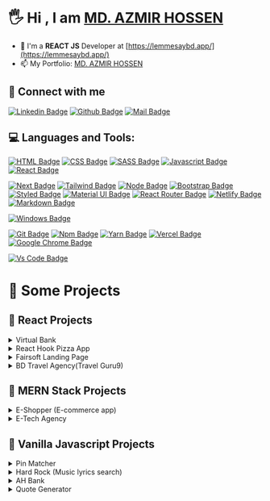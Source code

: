 # 🖐 Hi , I am [MD. AZMIR HOSSEN](https://azmir-portfolio.netlify.app/)


<!-- ### Here are some ideas about me -->
- 🌱 I'm a **REACT JS** Developer at [https://lemmesaybd.app/](https://lemmesaybd.app/)
- 📫 My Portfolio: [MD. AZMIR HOSSEN](https://azmir-portfolio.netlify.app/)



## 🚀 Connect with me

[![Linkedin Badge](https://img.shields.io/badge/LinkedIn-0077B5?style=for-the-badge&logo=linkedin&logoColor=white)](https://www.linkedin.com/in/ah-naeem/)
[![Github Badge](https://img.shields.io/badge/GitHub-100000?style=for-the-badge&logo=github&logoColor=white)](https://github.com/azmir849)
[![Mail Badge](https://img.shields.io/badge/Gmail-D14836?style=for-the-badge&logo=gmail&logoColor=white)](mailto:m.azmir.cse@gmail.com
)




## 💻 Languages and Tools:


[![HTML Badge](https://img.shields.io/badge/HTML5-E34F26?style=for-the-badge&logo=html5&logoColor=white)](https://github.com/azmir849)
[![CSS Badge](https://img.shields.io/badge/CSS3-1572B6?style=for-the-badge&logo=css3&logoColor=white)](https://github.com/azmir849)
[![SASS Badge](https://img.shields.io/badge/Sass-CC6699?style=for-the-badge&logo=sass&logoColor=white)](https://github.com/azmir849)
[![Javascript Badge](https://img.shields.io/badge/JavaScript-F7DF1E?style=for-the-badge&logo=javascript&logoColor=black)](https://github.com/azmir849)
[![React Badge](https://img.shields.io/badge/React-20232A?style=for-the-badge&logo=react&logoColor=61DAFB)](https://github.com/azmir849)
<!-- [![Typescript Badge](https://img.shields.io/badge/typeScript-0078D6?style=for-the-badge&logo=typeScript&logoColor=white)](https://github.com/azmir849) -->

[![Next Badge](https://img.shields.io/badge/NextJS-000?style=for-the-badge&logo=nextjs&logoColor=61DAFB)](https://github.com/azmir849)
[![Tailwind Badge](https://img.shields.io/badge/Tailwind_CSS-38B2AC?style=for-the-badge&logo=tailwind-css&logoColor=white)](https://github.com/azmir849)
[![Node Badge](https://img.shields.io/badge/Node.js-43853D?style=for-the-badge&logo=node.js&logoColor=white)](https://github.com/azmir849)
[![Bootstrap Badge](https://img.shields.io/badge/Bootstrap-563D7C?style=for-the-badge&logo=bootstrap&logoColor=white)](https://github.com/azmir849)
[![Styled Badge](https://img.shields.io/badge/styled--components-DB7093?style=for-the-badge&logo=styled-components&logoColor=white)](https://github.com/azmir849)
[![Material UI Badge](https://img.shields.io/badge/Material--UI-0081CB?style=for-the-badge&logo=material-ui&logoColor=white)](https://github.com/azmir849)
[![React Router Badge](https://img.shields.io/badge/React_Router-CA4245?style=for-the-badge&logo=react-router&logoColor=white)](https://github.com/azmir849)
[![Netlify Badge](https://img.shields.io/badge/Netlify-00C7B7?style=for-the-badge&logo=netlify&logoColor=white)](https://github.com/azmir849)
[![Markdown Badge](https://img.shields.io/badge/Markdown-000000?style=for-the-badge&logo=markdown&logoColor=white)](https://github.com/azmir849)
<!-- [![Python Badge](https://img.shields.io/badge/Python-14354C?style=for-the-badge&logo=python&logoColor=white)](https://github.com/azmir849) -->
[![Windows Badge](https://img.shields.io/badge/Windows-0078D6?style=for-the-badge&logo=windows&logoColor=white)](https://github.com/azmir849)
<!-- [![Ubuntu Badge](https://img.shields.io/badge/Ubuntu-E95420?style=for-the-badge&logo=ubuntu&logoColor=white)](https://github.com/azmir849) -->
<!-- [![Bitbucket Badge](https://img.shields.io/badge/Bitbucket-330F63?style=for-the-badge&logo=bitbucket&logoColor=white)](https://github.com/azmir849) -->
[![Git Badge](https://img.shields.io/badge/git-f34f29?style=for-the-badge&logo=git&logoColor=white)](https://github.com/azmir849)
[![Npm Badge](https://img.shields.io/badge/npm-d7141a?style=for-the-badge&logo=npm&logoColor=white)](https://github.com/azmir849)
[![Yarn Badge](https://img.shields.io/badge/yarn-0078D6?style=for-the-badge&logo=yarn&logoColor=white)](https://github.com/azmir849)
[![Vercel Badge](https://img.shields.io/badge/vercel-000?style=for-the-badge&logo=vercel&logoColor=white)](https://github.com/azmir849)
[![Google Chrome Badge](https://img.shields.io/badge/google_chrome-556532?style=for-the-badge&logo=googlechrome&logoColor=white)](https://github.com/azmir849)
<!-- [![Notion Badge](https://img.shields.io/badge/notion-000?style=for-the-badge&logo=notion&logoColor=white)](https://github.com/azmir849) -->
[![Vs Code Badge](https://img.shields.io/badge/Visual_Studio_Code-0078D6?style=for-the-badge&logo=visualstudiocode&logoColor=white)](https://github.com/azmir849)



<!-- ![GitHub stats](https://github-readme-stats.vercel.app/api?username=azmir849&show_icons=true&theme=dark) -->

# 🚀 Some Projects

## 📢 React Projects
<details>
<summary>Virtual Bank</summary>

1. Live Demo   : https://ah-virtual-bank.vercel.app/
2. Technology  : ReactJS,React style components,Responsive,Smooth scroll
3. Github Repo : https://github.com/azmir849/ah-virtual-bank
![ss](https://github.com/azmir849/ah-virtual-bank/blob/master/src/images/virtual%20bank%20home.png?raw=true)
</details>

<details>
<summary>React Hook Pizza App</summary>

1. Live Demo   : https://react-hook-pizza-app-azmir.vercel.app/
2. Technology  : ReactJS,React style components,Responsive
3. Github Repo : https://github.com/azmir849/React-hook-pizza-app
![ss](https://github.com/azmir849/React-hook-pizza-app/blob/master/src/images/react-hook-pizza-app.png?raw=true)
</details>

<details>
<summary>Fairsoft Landing Page</summary>

1. Live Demo   : http://www.fairsoft.tech/
2. Technology  : ReactJS,Email Js, AOS Animation,Count up etc..
![ss](https://github.com/azmir849/complete-js/blob/master/all/fairsoft%20home%20page.png?raw=true)
</details>

<details>
<summary>BD Travel Agency(Travel Guru9)</summary>

1. Live Demo   : https://travel-guru9-azmir.vercel.app/
2. Technology  : JavaScript (ES6) , React , React DOM , HTML , CSS , Bootstrap-4 , Firebase .(N.B: Not responsive)
3. Github Repo : https://github.com/azmir849/travel-guru9
![ss](https://github.com/azmir849/travel-guru9/blob/master/src/Image/home%20page%20screenshot.png?raw=true)
</details>


## 📢 MERN Stack Projects
<details>
<summary>E-Shopper (E-commerce app)</summary>
1. Live Demo: https://e-shopper-azmir.herokuapp.com/
2. MERN Stack E-Shopper Client : https://github.com/azmir849/E-Saviing
3. MERN Stack E-Shopper Server Link: https://github.com/azmir849/E-Saviing
4. Technologies: React JS, Node JS, Express JS, MongoDB.
</details>

<details>
 <summary>E-Tech Agency</summary>
 -  N.B: First Run The API: https://e-tech-agency-api.herokuapp.com/ 
1. MERN Stack Creative Agencyr Live : https://e-tech-agency.web.app/
2. MERN Stack Creative Agencyr Client : https://github.com/azmir849/E-Tech-Agency
3. MERN Stack Creative Agency Server Link: https://github.com/azmir849/E-Tech-Agency
4. Technologies: React JS, Node JS, Express JS, MongoDB.
</details>


## 📢 Vanilla Javascript Projects
<details>
<summary>Pin Matcher</summary>

1. Live Demo: https://pin-matcher-azmir.vercel.app/
2. Github Code: https://github.com/azmir849/complete-js/tree/master/all/Only%20Vanila%20JavaScript/Pin%20Matcher
3. Technology : Vanilla JS
![ss](https://github.com/azmir849/complete-js/raw/master/all/Only%20Vanila%20JavaScript/Pin%20Matcher/image/generate%20pin.png?raw=true)
</details>

<details>
<summary>Hard Rock (Music lyrics search)</summary>

1. Live Demo: https://hard-rock-music-lyrics-search-azmir.vercel.app/
2. Github Code: https://github.com/azmir849/hard-rock-assignment
3. Technology : Vanilla JS
![ss](https://github.com/azmir849/complete-js/raw/master/all/Only%20Vanila%20JavaScript/Hard%20Rock/images/get%20son%20lyrics.png?raw=true)
</details>

<details>
<summary>AH Bank</summary>

1. Live Demo: https://ah-naeem-bank-azmir.vercel.app/
2. Github Code: https://github.com/azmir849/AhNaeem-Bank
3. Technology : Vanilla JS
![ss](https://github.com/azmir849/complete-js/raw/master/all/Only%20Vanila%20JavaScript/AhNaeem-Bank/images/login.png?raw=true)
</details>

<details>
<summary>Quote Generator</summary>

1. Live Demo: https://quote-generator-vanilla-js-azmir.vercel.app/
2. Github Code: https://github.com/azmir849/quote-generator-vanilla-js
3. Technology : Vanilla JS
![ss](https://github.com/azmir849/complete-js/raw/master/all/Only%20Vanila%20JavaScript/Quotes%20generator/images/main.png?raw=true)
</details>

